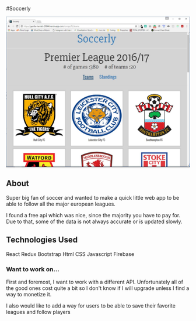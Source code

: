 #Soccerly

![Screenshot](public/soccer-site.jpg?raw=true)

## About

Super big fan of soccer and wanted to make a quick little web app to be able to follow all the major european leagues.

I found a free api which was nice, since the majority you have to pay for. Due to that, some of the data is not always accurate or is updated slowly.


## Technologies Used

React 
Redux 
Bootstrap
Html
CSS
Javascript
Firebase

### Want to work on...

First and foremost, I want to work with a different API. Unfortunately all of the good ones cost quite a bit so I don't know if I will upgrade unless I find a way to monetize it.

I also would like to add a way for users to be able to save their favorite leagues and follow players

